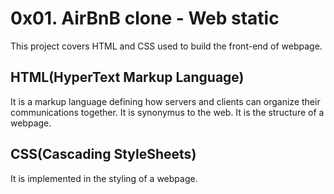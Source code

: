 # 0x01. AirBnB clone - Web static

This project covers HTML and CSS used to build the front-end of webpage.

## HTML(HyperText Markup Language)
It is a markup language defining how servers and clients can organize their communications together. It is synonymus to the web.
It is the structure of a webpage.

## CSS(Cascading StyleSheets)
It is implemented in the styling of a webpage.





